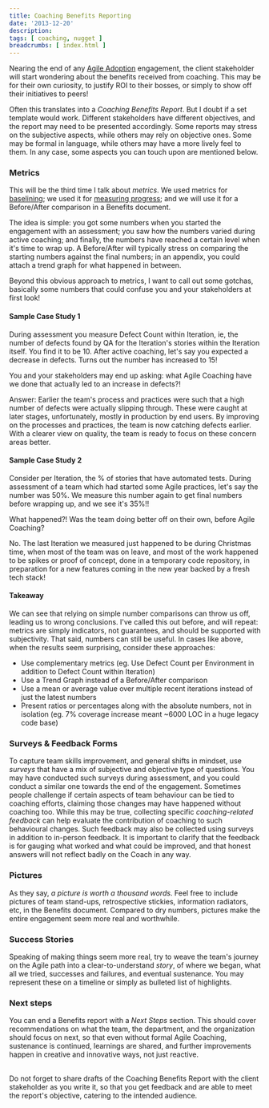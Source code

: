```yaml
---
title: Coaching Benefits Reporting
date: '2013-12-20'
description:
tags: [ coaching, nugget ]
breadcrumbs: [ index.html ]
---
```


Nearing the end of any [Agile Adoption][] engagement, the client stakeholder will start wondering about the benefits received from coaching. This may be for their own curiosity, to justify ROI to their bosses, or simply to show off their initiatives to peers!

[Agile Adoption]:/agile-coaching-engagements

Often this translates into a *Coaching Benefits Report*. But I doubt if a set template would work. Different stakeholders have different objectives, and the report may need to be presented accordingly. Some reports may stress on the subjective aspects, while others may rely on objective ones. Some may be formal in language, while others may have a more lively feel to them. In any case, some aspects you can touch upon are mentioned below.

### Metrics
This will be the third time I talk about *metrics*. We used metrics for [baselining][]; we used it for [measuring progress][]; and we will use it for a Before/After comparison in a Benefits document.

[baselining]:/metrics-baselining
[measuring progress]:/measuring-progress

The idea is simple: you got some numbers when you started the engagement with an assessment; you saw how the numbers varied during active coaching; and finally, the numbers have reached a certain level when it's time to wrap up. A Before/After will typically stress on comparing the starting numbers against the final numbers; in an appendix, you could attach a trend graph for what happened in between.

Beyond this obvious approach to metrics, I want to call out some gotchas, basically some numbers that could confuse you and your stakeholders at first look!

#### Sample Case Study 1
During assessment you measure Defect Count within Iteration, ie, the number of defects found by QA for the Iteration's stories within the Iteration itself. You find it to be 10. After active coaching, let's say you expected a decrease in defects. Turns out the number has increased to 15!

You and your stakeholders may end up asking: what Agile Coaching have we done that actually led to an increase in defects?!

Answer: Earlier the team's process and practices were such that a high number of defects were actually slipping through. These were caught at later stages, unfortunately, mostly in production by end users. By improving on the processes and practices, the team is now catching defects earlier. With a clearer view on quality, the team is ready to focus on these concern areas better.

#### Sample Case Study 2
Consider per Iteration, the % of stories that have automated tests. During assessment of a team which had started some Agile practices, let's say the number was 50%. We measure this number again to get final numbers before wrapping up, and we see it's 35%!!

What happened?! Was the team doing better off on their own, before Agile Coaching?

No. The last Iteration we measured just happened to be during Christmas time, when most of the team was on leave, and most of the work happened to be spikes or proof of concept, done in a temporary code repository, in preparation for a new features coming in the new year backed by a fresh tech stack!

#### Takeaway
We can see that relying on simple number comparisons can throw us off, leading us to wrong conclusions. I've called this out before, and will repeat: metrics are simply indicators, not guarantees, and should be supported with subjectivity. That said, numbers can still be useful. In cases like above, when the results seem surprising, consider these approaches:

* Use complementary metrics (eg. Use Defect Count per Environment in addition to Defect Count within Iteration)
* Use a Trend Graph instead of a Before/After comparison
* Use a mean or average value over multiple recent iterations instead of just the latest numbers
* Present ratios or percentages along with the absolute numbers, not in isolation (eg. 7% coverage increase meant ~6000 LOC in a huge legacy code base)

### Surveys & Feedback Forms
To capture team skills improvement, and general shifts in mindset, use *surveys* that have a mix of subjective and objective type of questions. You may have conducted such surveys during assessment, and you could conduct a similar one towards the end of the engagement. Sometimes people challenge if certain aspects of team behaviour can be tied to coaching efforts, claiming those changes may have happened without coaching too. While this may be true, collecting specific *coaching-related feedback* can help evaluate the contribution of coaching to such behavioural changes. Such feedback may also be collected using surveys in addition to in-person feedback. It is important to clarify that the feedback is for gauging what worked and what could be improved, and that honest answers will not reflect badly on the Coach in any way.

### Pictures
As they say, *a picture is worth a thousand words*. Feel free to include pictures of team stand-ups, retrospective stickies, information radiators, etc, in the Benefits document. Compared to dry numbers, pictures make the entire engagement seem more real and worthwhile.

### Success Stories
Speaking of making things seem more real, try to weave the team's journey on the Agile path into a clear-to-understand *story*, of where we began, what all we tried, successes and failures, and eventual sustenance. You may represent these on a timeline or simply as bulleted list of highlights.

### Next steps
You can end a Benefits report with a *Next Steps* section. This should cover recommendations on what the team, the department, and the organization should focus on next, so that even without formal Agile Coaching, sustenance is continued, learnings are shared, and further improvements happen in creative and innovative ways, not just reactive.

<br>
Do not forget to share drafts of the Coaching Benefits Report with the client stakeholder as you write it, so that you get feedback and are able to meet the report's objective, catering to the intended audience.